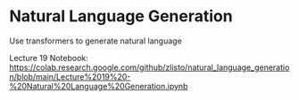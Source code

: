 # Natural Language Generation
Use transformers to generate natural language

Lecture 19 Notebook:
https://colab.research.google.com/github/zlisto/natural_language_generation/blob/main/Lecture%2019%20-%20Natural%20Language%20Generation.ipynb
